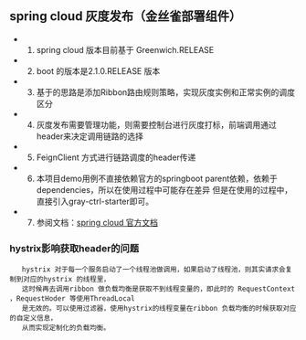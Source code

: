 ## spring cloud 灰度发布（金丝雀部署组件）

- 1. spring cloud 版本目前基于 Greenwich.RELEASE
- 2. boot 的版本是2.1.0.RELEASE 版本
- 3. 基于的思路是添加Ribbon路由规则策略，实现灰度实例和正常实例的调度区分
- 4. 灰度发布需要管理功能，则需要控制台进行灰度打标，前端调用通过header来决定调用链路的选择
- 5. FeignClient 方式进行链路调度的header传递
- 6. 本项目demo用例不直接依赖官方的springboot parent依赖，依赖于dependencies，所以在使用过程中可能存在差异
      但是在使用的过程中，直接引入gray-ctrl-starter即可。
- 7. 参阅文档：[spring cloud 官方文档](https://spring.io/projects/spring-cloud)
### hystrix影响获取header的问题
```$txt
   hystrix 对于每一个服务启动了一个线程池做调用，如果启动了线程池，则其实请求会复制到对应的hystrix 的线程里，
   这时候再去调用ribbon 做负载均衡是获取不到线程变量的，即此时的 RequestContext ，RequestHoder 等使用ThreadLocal
   是无效的。可以使用过滤器，使用hystrix的线程变量在ribbon 负载均衡的时候获取对应的自定义信息，
   从而实现定制化的负载均衡。
   

```